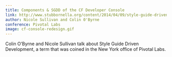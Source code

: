 ```yaml
---
title: Components & SGDD of the CF Developer Console
link: http://www.stubbornella.org/content/2014/04/09/style-guide-driven-development/
author: Nicole Sullivan and Colin 0'Byrne
conference: Pivotal Labs
image: cf-console-redesign.gif
---
```


Colin O’Byrne and Nicole Sullivan talk about Style Guide Driven Development, a term that was coined in the New York office of Pivotal Labs.